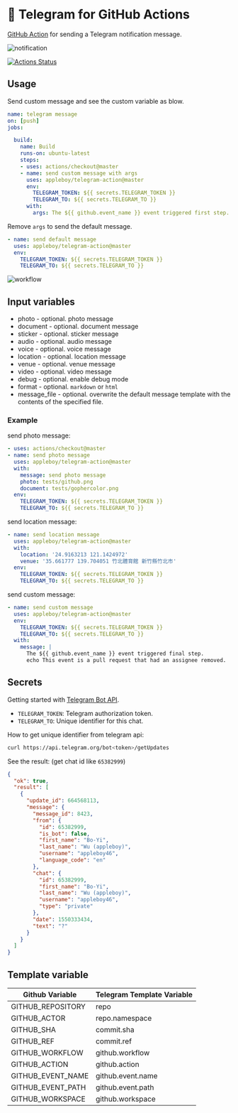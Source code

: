 # 🚀 Telegram for GitHub Actions

[GitHub Action](https://github.com/features/actions) for sending a Telegram notification message.

![notification](./images/telegram-notification.png)

[![Actions Status](https://github.com/appleboy/telegram-action/workflows/telegram%20message/badge.svg)](https://github.com/appleboy/telegram-action/actions)

## Usage

Send custom message and see the custom variable as blow.

```yml
name: telegram message
on: [push]
jobs:

  build:
    name: Build
    runs-on: ubuntu-latest
    steps:
    - uses: actions/checkout@master
    - name: send custom message with args
      uses: appleboy/telegram-action@master
      env:
        TELEGRAM_TOKEN: ${{ secrets.TELEGRAM_TOKEN }}
        TELEGRAM_TO: ${{ secrets.TELEGRAM_TO }}
      with:
        args: The ${{ github.event_name }} event triggered first step.
```

Remove `args` to send the default message.

```yml
- name: send default message
  uses: appleboy/telegram-action@master
  env:
    TELEGRAM_TOKEN: ${{ secrets.TELEGRAM_TOKEN }}
    TELEGRAM_TO: ${{ secrets.TELEGRAM_TO }}
```

![workflow](./images/telegram-workflow.png)

## Input variables

* photo - optional. photo message
* document - optional. document message
* sticker - optional. sticker message
* audio - optional. audio message
* voice - optional. voice message
* location - optional. location message
* venue - optional. venue message
* video - optional. video message
* debug - optional. enable debug mode
* format - optional. `markdown` or `html`
* message_file - optional. overwrite the default message template with the contents of the specified file.

### Example

send photo message:

```yml
- uses: actions/checkout@master
- name: send photo message
  uses: appleboy/telegram-action@master
  with:
    message: send photo message
    photo: tests/github.png
    document: tests/gophercolor.png
  env:
    TELEGRAM_TOKEN: ${{ secrets.TELEGRAM_TOKEN }}
    TELEGRAM_TO: ${{ secrets.TELEGRAM_TO }}
```

send location message:

```yml
- name: send location message
  uses: appleboy/telegram-action@master
  with:
    location: '24.9163213 121.1424972'
    venue: '35.661777 139.704051 竹北體育館 新竹縣竹北市'
  env:
    TELEGRAM_TOKEN: ${{ secrets.TELEGRAM_TOKEN }}
    TELEGRAM_TO: ${{ secrets.TELEGRAM_TO }}
```

send custom message:

```yml
- name: send custom message
  uses: appleboy/telegram-action@master
  env:
    TELEGRAM_TOKEN: ${{ secrets.TELEGRAM_TOKEN }}
    TELEGRAM_TO: ${{ secrets.TELEGRAM_TO }}
  with:
    message: |
      The ${{ github.event_name }} event triggered final step.
      echo This event is a pull request that had an assignee removed.
```

## Secrets

Getting started with [Telegram Bot API](https://core.telegram.org/bots/api).

* `TELEGRAM_TOKEN`: Telegram authorization token.
* `TELEGRAM_TO`: Unique identifier for this chat.

How to get unique identifier from telegram api:

```bash
curl https://api.telegram.org/bot<token>/getUpdates
```

See the result: (get chat id like `65382999`)

```json
{
  "ok": true,
  "result": [
    {
      "update_id": 664568113,
      "message": {
        "message_id": 8423,
        "from": {
          "id": 65382999,
          "is_bot": false,
          "first_name": "Bo-Yi",
          "last_name": "Wu (appleboy)",
          "username": "appleboy46",
          "language_code": "en"
        },
        "chat": {
          "id": 65382999,
          "first_name": "Bo-Yi",
          "last_name": "Wu (appleboy)",
          "username": "appleboy46",
          "type": "private"
        },
        "date": 1550333434,
        "text": "?"
      }
    }
  ]
}
```

## Template variable

| Github Variable   | Telegram Template Variable |
|-------------------|----------------------------|
| GITHUB_REPOSITORY | repo                       |
| GITHUB_ACTOR      | repo.namespace             |
| GITHUB_SHA        | commit.sha                 |
| GITHUB_REF        | commit.ref                 |
| GITHUB_WORKFLOW   | github.workflow            |
| GITHUB_ACTION     | github.action              |
| GITHUB_EVENT_NAME | github.event.name          |
| GITHUB_EVENT_PATH | github.event.path          |
| GITHUB_WORKSPACE  | github.workspace           |
